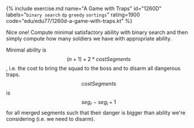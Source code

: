 {% include exercise.md name="A Game with Traps" id="1260D" labels="`binary search` `dp` `greedy` `sortings`" rating=1900 code="edu/edu77/1260d-a-game-with-traps.kt" %}

Nice one!  Compute minimal satisfactory ability with binary search and then simply compute how many soldiers we have with appropriate ability.

Minimal ability is $$(n+1) + 2*costSegments$$, i.e. the cost to bring the squad to the boss and to disarm all dangerous traps.  $$costSegments$$ is $$seg_r - seg_l + 1$$ for all merged segments such that their danger is bigger than ability we're considering (i.e. we need to disarm).
